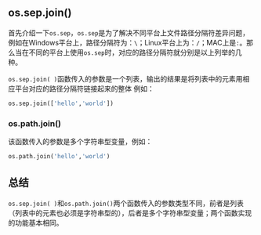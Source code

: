 ﻿## os.sep.join()

首先介绍一下`os.sep`，`os.sep`是为了解决不同平台上文件路径分隔符差异问题，例如在Windows平台上，路径分隔符为：`\`；Linux平台上为：`/`；MAC上是`:`。那么当在不同的平台上使用`os.sep`时，对应的路径分隔符就分别是以上列举的几种。

`os.sep.join( )`函数传入的参数是一个列表，输出的结果是将列表中的元素用相应平台对应的路径分隔符链接起来的整体
例如：

```python
os.sep.join(['hello','world'])
```



### os.path.join()

该函数传入的参数是多个字符串型变量，例如：

```python
os.path.join('hello','world')
```



## 总结

`os.sep.join( )`和`os.path.join()`两个函数传入的参数类型不同，前者是列表（列表中的元素也必须是字符串型的），后者是多个字符串型变量；两个函数实现的功能基本相同。

